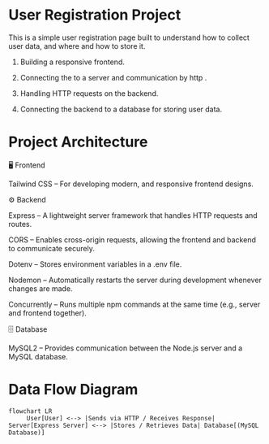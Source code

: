 # User Registration Project

This is a simple user registration page built to understand how to collect user data, and where and how to store it.

1. Building a responsive frontend.

2. Connecting the  to a server and communication by http .

3. Handling HTTP requests on the backend.

4. Connecting the backend to a database for storing user data.


# Project Architecture 

🖥️ Frontend

Tailwind CSS – For developing  modern, and responsive frontend designs.

⚙️ Backend

Express – A lightweight server framework that handles HTTP requests and routes.

CORS – Enables cross-origin requests, allowing the frontend and backend to communicate securely.

Dotenv – Stores environment variables  in a .env file.

Nodemon – Automatically restarts the server during development whenever changes are made.

Concurrently – Runs multiple npm commands at the same time (e.g., server and frontend together).

🗄️ Database

MySQL2 – Provides communication between the Node.js server and a MySQL database.
 


# Data Flow Diagram  

```mermaid
flowchart LR
     User[User] <--> |Sends via HTTP / Receives Response| Server[Express Server] <--> |Stores / Retrieves Data| Database[(MySQL Database)]